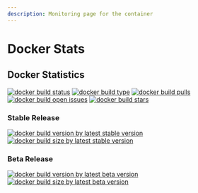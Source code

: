 ```yaml
---
description: Monitoring page for the container
---
```


# Docker Stats

## Docker Statistics

[![docker build status](https://camo.githubusercontent.com/45ec49258777dedf8ef3adc631831db67ea2bf8e793ccd9e65803affc90a9c6d/68747470733a2f2f696d672e736869656c64732e696f2f646f636b65722f636c6f75642f6275696c642f636f6d70757465726f6e69782f67756e626f743f7374796c653d706c6173746963)](https://camo.githubusercontent.com/45ec49258777dedf8ef3adc631831db67ea2bf8e793ccd9e65803affc90a9c6d/68747470733a2f2f696d672e736869656c64732e696f2f646f636b65722f636c6f75642f6275696c642f636f6d70757465726f6e69782f67756e626f743f7374796c653d706c6173746963) [![docker build type](https://camo.githubusercontent.com/6521e98205d1cc24ddcd7c1e38e2e950178d00cf481c23760164ea3c21aa111c/68747470733a2f2f696d672e736869656c64732e696f2f646f636b65722f636c6f75642f6175746f6d617465642f636f6d70757465726f6e69782f67756e626f743f7374796c653d706c6173746963)](https://camo.githubusercontent.com/6521e98205d1cc24ddcd7c1e38e2e950178d00cf481c23760164ea3c21aa111c/68747470733a2f2f696d672e736869656c64732e696f2f646f636b65722f636c6f75642f6175746f6d617465642f636f6d70757465726f6e69782f67756e626f743f7374796c653d706c6173746963) [![docker build pulls](https://camo.githubusercontent.com/5b62a861b61ce6234d2195057f10ca93e0a7712f298b5582cc5ccc0eef98bb8e/68747470733a2f2f696d672e736869656c64732e696f2f646f636b65722f70756c6c732f636f6d70757465726f6e69782f67756e626f743f7374796c653d706c6173746963)](https://camo.githubusercontent.com/5b62a861b61ce6234d2195057f10ca93e0a7712f298b5582cc5ccc0eef98bb8e/68747470733a2f2f696d672e736869656c64732e696f2f646f636b65722f70756c6c732f636f6d70757465726f6e69782f67756e626f743f7374796c653d706c6173746963) [![docker build open issues](https://camo.githubusercontent.com/ed39b7de03a63b7113989498cafb30ca21a453b6cc431fcbede493041eab147e/68747470733a2f2f696d672e736869656c64732e696f2f6769746875622f6973737565732f636f6d70757465726f6e69782f646f636b65722d67756e626f743f7374796c653d706c6173746963)](https://camo.githubusercontent.com/ed39b7de03a63b7113989498cafb30ca21a453b6cc431fcbede493041eab147e/68747470733a2f2f696d672e736869656c64732e696f2f6769746875622f6973737565732f636f6d70757465726f6e69782f646f636b65722d67756e626f743f7374796c653d706c6173746963) [![docker build stars](https://camo.githubusercontent.com/86aea690a9960a6f192a8166edc3b945822c88c586d449302ac0439346b3a657/68747470733a2f2f696d672e736869656c64732e696f2f646f636b65722f73746172732f636f6d70757465726f6e69782f67756e626f743f7374796c653d706c6173746963)](https://camo.githubusercontent.com/86aea690a9960a6f192a8166edc3b945822c88c586d449302ac0439346b3a657/68747470733a2f2f696d672e736869656c64732e696f2f646f636b65722f73746172732f636f6d70757465726f6e69782f67756e626f743f7374796c653d706c6173746963)

### Stable Release

[![docker build version by latest stable version](https://camo.githubusercontent.com/4653fd5f9e46d224a52c3f1488ba1788e8fd9af0c21fad875e5ffc6a55584cf4/68747470733a2f2f696d672e736869656c64732e696f2f646f636b65722f762f636f6d70757465726f6e69782f67756e626f742f6c61746573743f7374796c653d706c6173746963)](https://camo.githubusercontent.com/4653fd5f9e46d224a52c3f1488ba1788e8fd9af0c21fad875e5ffc6a55584cf4/68747470733a2f2f696d672e736869656c64732e696f2f646f636b65722f762f636f6d70757465726f6e69782f67756e626f742f6c61746573743f7374796c653d706c6173746963) [![docker build size by latest stable version](https://camo.githubusercontent.com/f276b4e32deceff1fe2c691b6699b7f8cf7a4b42b0748cf5cce42247cf166cf9/68747470733a2f2f696d672e736869656c64732e696f2f646f636b65722f696d6167652d73697a652f636f6d70757465726f6e69782f67756e626f742f6c61746573743f7374796c653d706c6173746963)](https://camo.githubusercontent.com/f276b4e32deceff1fe2c691b6699b7f8cf7a4b42b0748cf5cce42247cf166cf9/68747470733a2f2f696d672e736869656c64732e696f2f646f636b65722f696d6167652d73697a652f636f6d70757465726f6e69782f67756e626f742f6c61746573743f7374796c653d706c6173746963)

### Beta Release

[![docker build version by latest beta version](https://camo.githubusercontent.com/2189ce2537970198cb1d105649c036b1f8294f78300dc88186da121816cc58ab/68747470733a2f2f696d672e736869656c64732e696f2f646f636b65722f762f636f6d70757465726f6e69782f67756e626f742f626574613f7374796c653d706c6173746963)](https://camo.githubusercontent.com/2189ce2537970198cb1d105649c036b1f8294f78300dc88186da121816cc58ab/68747470733a2f2f696d672e736869656c64732e696f2f646f636b65722f762f636f6d70757465726f6e69782f67756e626f742f626574613f7374796c653d706c6173746963) [![docker build size by latest beta version](https://camo.githubusercontent.com/da78c7237833fe2b94ca43985220e2621334daebd596a044e4001191074162bf/68747470733a2f2f696d672e736869656c64732e696f2f646f636b65722f696d6167652d73697a652f636f6d70757465726f6e69782f67756e626f742f626574613f7374796c653d706c6173746963)](https://camo.githubusercontent.com/da78c7237833fe2b94ca43985220e2621334daebd596a044e4001191074162bf/68747470733a2f2f696d672e736869656c64732e696f2f646f636b65722f696d6167652d73697a652f636f6d70757465726f6e69782f67756e626f742f626574613f7374796c653d706c6173746963)
